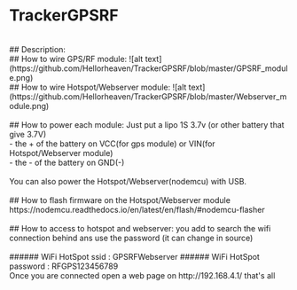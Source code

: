 # TrackerGPSRF 
<br />
## Description: 
<br />
## How to wire GPS/RF module: 
![alt text](https://github.com/Hellorheaven/TrackerGPSRF/blob/master/GPSRF_module.png)<br />
## How to wire Hotspot/Webserver module:
![alt text](https://github.com/Hellorheaven/TrackerGPSRF/blob/master/Webserver_module.png)<br />
<br />
## How to power each module: 
Just put a lipo 1S 3.7v (or other battery that give 3.7V) <br />
- the + of the battery on VCC(for gps module) or VIN(for Hotspot/Webserver module) <br />
- the - of the battery on GND(-)<br />
<br />
You can also power the Hotspot/Webserver(nodemcu) with USB.<br />
<br />
## How to flash firmware on the Hotspot/Webserver module
https://nodemcu.readthedocs.io/en/latest/en/flash/#nodemcu-flasher<br />
<br />
## How to access to hotspot and webserver: 
you add to search the wifi connection behind ans use the password (it can change in source)<br />
<br />
###### WiFi HotSpot ssid : GPSRFWebserver 
###### WiFi HotSpot password : RFGPS123456789 
<br />
Once you are connected open a web page on http://192.168.4.1/ that's all<br />
